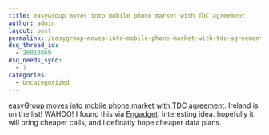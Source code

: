 ```yaml
---
title: easyGroup moves into mobile phone market with TDC agreement
author: admin
layout: post
permalink: /easygroup-moves-into-mobile-phone-market-with-tdc-agreement/
dsq_thread_id:
  - 26010869
dsq_needs_sync:
  - 1
categories:
  - Uncategorized
---
```

[easyGroup moves into mobile phone market with TDC agreement][1]. Ireland is on the list! WAHOO! I found this via [Engadget][2]. Interesting idea. hopefully it will bring cheaper calls, and i definatly hope cheaper data plans.

 [1]: http://story.news.yahoo.com/news?tmpl=story&cid=1518&ncid=1518&e=5&u=/afp/20040810/bs_afp/denmark_britain_telecom_040810174657
 [2]: http://www.engadget.com/entry/7165274427338263/
